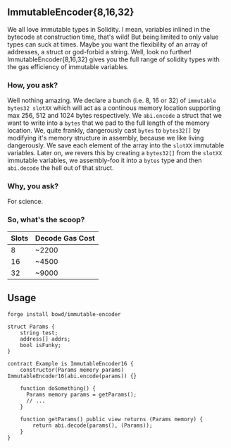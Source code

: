 ## ImmutableEncoder{8,16,32}

We all love immutable types in Solidity. I mean, variables inlined in the bytecode at construction time, that's wild!
But being limited to only value types can suck at times. Maybe you want the flexibility of an array of addresses, a struct or god-forbid a string.
Well, look no further! ImmutableEncoder{8,16,32} gives you the full range of solidity types with the gas efficiency of immutable variables.

### How, you ask?

Well nothing amazing. We declare a bunch (i.e. 8, 16 or 32) of `immutable bytes32 slotXX` which will act as a continous memory location supporting max 256, 512 and 1024 bytes respectively. 
We `abi.encode` a struct that we want to write into a `bytes` that we pad to the full length of the memory location. 
We, quite frankly, dangerously cast `bytes` to `bytes32[]` by modifying it's memory structure in assembly, because we like living dangerously.
We save each element of the array into the `slotXX` immutable variables. 
Later on, we revers this by creating a `bytes32[]` from the `slotXX` immutable variables, we assembly-foo it into a `bytes` type and then `abi.decode` the hell out of that struct.

### Why, you ask?

For science.

### So, what's the scoop?

| Slots   | Decode Gas Cost |
|---------|-----------------|
| 8       | ~2200           |
| 16      | ~4500           |
| 32      | ~9000           |

## Usage

```bash
forge install bowd/immutable-encoder

```

```solidity
struct Params {
    string test;
    address[] addrs;
    bool isFunky;
}

contract Example is ImmutableEncoder16 {
    constructor(Params memory params) ImmutableEncoder16(abi.encode(params)) {}

    function doSomething() {
      Params memory params = getParams();
      // ...
    }

    function getParams() public view returns (Params memory) {
        return abi.decode(params(), (Params));
    }
}
```


